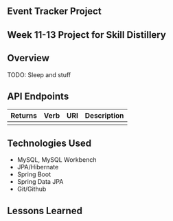 ## Event Tracker Project

## Week 11-13 Project for Skill Distillery

## Overview

TODO: Sleep and stuff

## API Endpoints

| Returns | Verb      | URI    | Description  |
|---------|-----------|--------|--------------|
|         |           |        |              |


## Technologies Used
* MySQL, MySQL Workbench
* JPA/Hibernate
* Spring Boot
* Spring Data JPA
* Git/Github

## Lessons Learned
